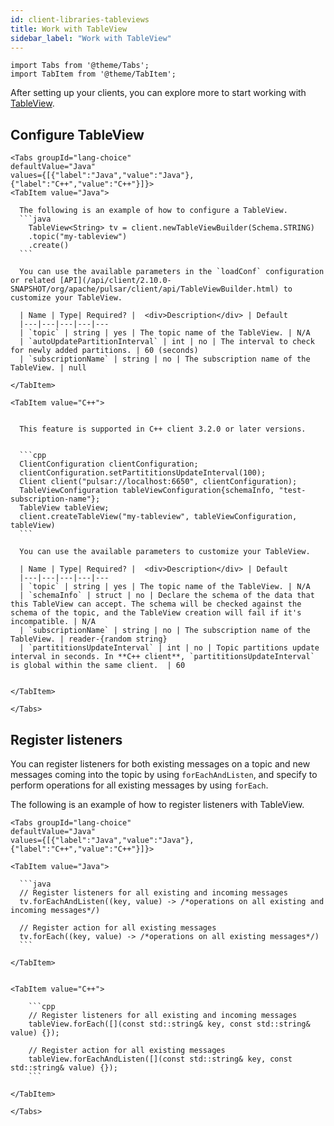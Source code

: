 ```yaml
---
id: client-libraries-tableviews
title: Work with TableView
sidebar_label: "Work with TableView"
---
```


````mdx-code-block
import Tabs from '@theme/Tabs';
import TabItem from '@theme/TabItem';
````

After setting up your clients, you can explore more to start working with [TableView](concepts-clients.md#tableview).

## Configure TableView


````mdx-code-block
<Tabs groupId="lang-choice"
defaultValue="Java"
values={[{"label":"Java","value":"Java"},{"label":"C++","value":"C++"}]}>
<TabItem value="Java">

  The following is an example of how to configure a TableView.
  ```java
    TableView<String> tv = client.newTableViewBuilder(Schema.STRING)
    .topic("my-tableview")
    .create()
  ```

  You can use the available parameters in the `loadConf` configuration or related [API](/api/client/2.10.0-SNAPSHOT/org/apache/pulsar/client/api/TableViewBuilder.html) to customize your TableView.

  | Name | Type| Required? |  <div>Description</div> | Default
  |---|---|---|---|---
  | `topic` | string | yes | The topic name of the TableView. | N/A
  | `autoUpdatePartitionInterval` | int | no | The interval to check for newly added partitions. | 60 (seconds)
  | `subscriptionName` | string | no | The subscription name of the TableView. | null

</TabItem>

<TabItem value="C++">


  This feature is supported in C++ client 3.2.0 or later versions.


  ```cpp
  ClientConfiguration clientConfiguration;
  clientConfiguration.setPartititionsUpdateInterval(100);
  Client client("pulsar://localhost:6650", clientConfiguration);
  TableViewConfiguration tableViewConfiguration{schemaInfo, "test-subscription-name"};
  TableView tableView;
  client.createTableView("my-tableview", tableViewConfiguration, tableView)
  ```

  You can use the available parameters to customize your TableView.

  | Name | Type| Required? |  <div>Description</div> | Default
  |---|---|---|---|---
  | `topic` | string | yes | The topic name of the TableView. | N/A
  | `schemaInfo` | struct | no | Declare the schema of the data that this TableView can accept. The schema will be checked against the schema of the topic, and the TableView creation will fail if it's incompatible. | N/A
  | `subscriptionName` | string | no | The subscription name of the TableView. | reader-{random string}
  | `partititionsUpdateInterval` | int | no | Topic partitions update interval in seconds. In **C++ client**, `partititionsUpdateInterval` is global within the same client.  | 60


</TabItem>

</Tabs>
````

## Register listeners

You can register listeners for both existing messages on a topic and new messages coming into the topic by using `forEachAndListen`, and specify to perform operations for all existing messages by using `forEach`.

The following is an example of how to register listeners with TableView.


````mdx-code-block
<Tabs groupId="lang-choice"
defaultValue="Java"
values={[{"label":"Java","value":"Java"},{"label":"C++","value":"C++"}]}>

<TabItem value="Java">

  ```java
  // Register listeners for all existing and incoming messages
  tv.forEachAndListen((key, value) -> /*operations on all existing and incoming messages*/)

  // Register action for all existing messages
  tv.forEach((key, value) -> /*operations on all existing messages*/)
  ```

</TabItem>


<TabItem value="C++">

    ```cpp
    // Register listeners for all existing and incoming messages
    tableView.forEach([](const std::string& key, const std::string& value) {});

    // Register action for all existing messages
    tableView.forEachAndListen([](const std::string& key, const std::string& value) {});
    ```

</TabItem>

</Tabs>
````